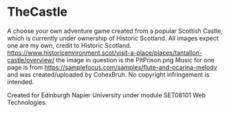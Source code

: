# TheCastle
A choose your own adventure game created from a popular Scottish Castle, which is currently under ownership of Historic Scotland.
All images expect one are my own, credit to Historic Scotland. https://www.historicenvironment.scot/visit-a-place/places/tantallon-castle/overview/ the image in question is the PitPrison.png
Music for one page is from https://samplefocus.com/samples/flute-and-ocarina-melody and was created/uploaded by CohexBruh.
No copyright infringement is intended.

Created for Edinburgh Napier University under module SET08101 Web Technologies.
